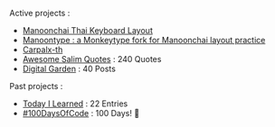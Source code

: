 Active projects :

- [Manoonchai Thai Keyboard Layout](https://github.com/manoonchai/manoonchai) 
- [Manoontype : a Monkeytype fork for Manoonchai layout practice](https://github.com/manoonchai/manoontype) 
- [Carpalx-th](https://github.com/manoonchai/carpalx-th) 
- [Awesome Salim Quotes](https://narze.github.io/awesome-salim-quotes) : 240 Quotes
- [Digital Garden](https://monosor.com) : 40 Posts

Past projects :

- [Today I Learned](https://github.com/narze/til) : 22 Entries
- [#100DaysOfCode](https://github.com/narze/100daysofcode) : 100 Days! 🎉

